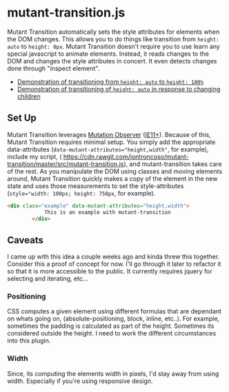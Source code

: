 mutant-transition.js
=====================
Mutant Transition automatically sets the style attributes for elements when the DOM changes. This allows you to do things like transition from `height: auto` to `height: 0px`. Mutant Transition doesn't require you to use learn any special javascript to animate elements. Instead, it reads changes to the DOM and changes the style attributes in concert. It even detects changes done through "inspect element". 
 - [Demonstration of transitioning from `height: auto` to `height: 100%`](https://jsfiddle.net/zfwrt1d8/5/)
 - [Demonstration of transitioning of `height: auto` in response to changing children](https://jsfiddle.net/7vj3n5nf/3/)

## Set Up

Mutant Transition leverages [Mutation Observer](https://developer.mozilla.org/en-US/docs/Web/API/MutationObserver) ([IE11+](http://caniuse.com/#feat=mutationobserver)). Because of this, Mutant Transition requires minimal setup. You simply add the appropriate data-attributes (`data-mutant-attributes="height,width"`, for example), include my script, ( https://cdn.rawgit.com/jontroncoso/mutant-transition/master/src/mutant-transition.js), and mutant-transition takes care of the rest. As you manipulate the DOM using classes and moving elements around, Mutant Transition quickly makes a copy of the element in the new state and uses those measurements to set the style-attributes (`style="width: 100px; height: 758px`, for example).
```html
<div class="example" data-mutant-attributes="height,width">
            This is an example with mutant-transition
        </div>
```
## Caveats
I came up with this idea a couple weeks ago and kinda threw this together. Consider this a proof of concept for now. I'll go through it later to refactor it so that it is more accessible to the public. It currently requires jquery for selecting and iterating, etc...


### Positioning 
CSS computes a given element using different formulas that are dependant on whats going on, (absolute-positioning, block, inline, etc..). For example, sometimes the padding is calculated as part of the height. Sometimes its considered outside the height. I need to work the different circumstances into this plugin.

### Width
Since, its computing the elements width in pixels, I'd stay away from using width. Especially if you're using responsive design. 